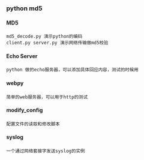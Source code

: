 ### python md5 

#### MD5
	md5_decode.py 演示python的编码
	client.py server.py 演示网络传输做md5校验

#### Echo Server
	python 做的echo服务器，可以添加具体回应内容，测试的时候用

#### webpy
	简单的web服务器，可以用于http的测试

#### modify_config
	配置文件的读取和修改脚本

#### syslog
	一个通过网络套接字发送syslog的实例
